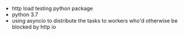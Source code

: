 * http load testing python package
* python 3.7
* using asyncio to distribute the tasks to workers who'd otherwise be blocked by http io